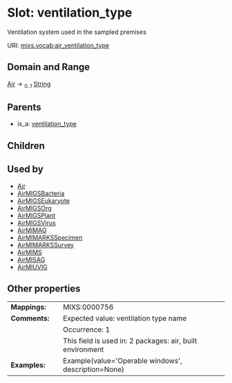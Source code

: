 
# Slot: ventilation_type


Ventilation system used in the sampled premises

URI: [mixs.vocab:air_ventilation_type](https://w3id.org/mixs/vocab/air_ventilation_type)


## Domain and Range

[Air](Air.md) &#8594;  <sub>0..1</sub> [String](types/String.md)

## Parents

 *  is_a: [ventilation_type](ventilation_type.md)

## Children


## Used by

 * [Air](Air.md)
 * [AirMIGSBacteria](AirMIGSBacteria.md)
 * [AirMIGSEukaryote](AirMIGSEukaryote.md)
 * [AirMIGSOrg](AirMIGSOrg.md)
 * [AirMIGSPlant](AirMIGSPlant.md)
 * [AirMIGSVirus](AirMIGSVirus.md)
 * [AirMIMAG](AirMIMAG.md)
 * [AirMIMARKSSpecimen](AirMIMARKSSpecimen.md)
 * [AirMIMARKSSurvey](AirMIMARKSSurvey.md)
 * [AirMIMS](AirMIMS.md)
 * [AirMISAG](AirMISAG.md)
 * [AirMIUVIG](AirMIUVIG.md)

## Other properties

|  |  |  |
| --- | --- | --- |
| **Mappings:** | | MIXS:0000756 |
| **Comments:** | | Expected value: ventilation type name |
|  | | Occurrence: 1 |
|  | | This field is used in: 2 packages: air, built environment |
| **Examples:** | | Example(value='Operable windows', description=None) |

